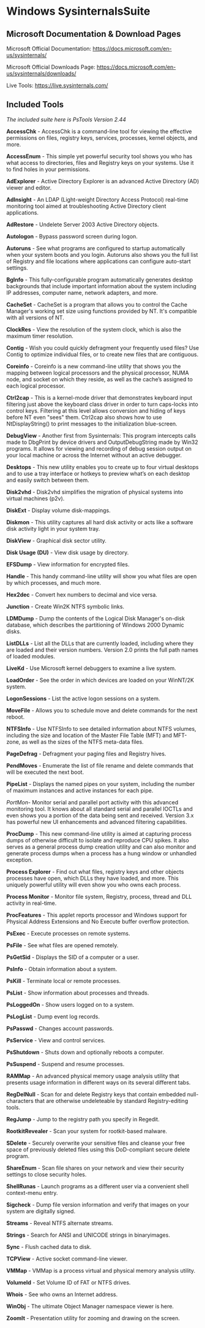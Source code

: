 # Windows SysinternalsSuite

## Microsoft Documentation & Download Pages

Microsoft Official Documentation: https://docs.microsoft.com/en-us/sysinternals/

Microsoft Official Downloads Page: https://docs.microsoft.com/en-us/sysinternals/downloads/

Live Tools: https://live.sysinternals.com/

## Included Tools

_The included suite here is PsTools Version 2.44_

**AccessChk** - AccessChk is a command-line tool for viewing the effective permissions on files, registry keys, services, processes, kernel objects, and more.

**AccessEnum** - This simple yet powerful security tool shows you who has what access to directories, files and Registry keys on your systems. Use it to find holes in your permissions.

**AdExplorer** - Active Directory Explorer is an advanced Active Directory (AD) viewer and editor.

**AdInsight** - An LDAP (Light-weight Directory Access Protocol) real-time monitoring tool aimed at troubleshooting Active Directory client applications.

**AdRestore** - Undelete Server 2003 Active Directory objects.

**Autologon** - Bypass password screen during logon.

**Autoruns** - See what programs are configured to startup automatically when your system boots and you login. Autoruns also shows you the full list of Registry and file locations where applications can configure auto-start settings.

**BgInfo** - This fully-configurable program automatically generates desktop backgrounds that include important information about the system including IP addresses, computer name, network adapters, and more.

**CacheSet** - CacheSet is a program that allows you to control the Cache Manager's working set size using functions provided by NT. It's compatible with all versions of NT.

**ClockRes** - View the resolution of the system clock, which is also the maximum timer resolution.

**Contig** - Wish you could quickly defragment your frequently used files? Use Contig to optimize individual files, or to create new files that are contiguous.

**Coreinfo** - Coreinfo is a new command-line utility that shows you the mapping between logical processors and the physical processor, NUMA node, and socket on which they reside, as well as the cache’s assigned to each logical processor.

**Ctrl2cap** - This is a kernel-mode driver that demonstrates keyboard input filtering just above the keyboard class driver in order to turn caps-locks into control keys. Filtering at this level allows conversion and hiding of keys before NT even "sees" them. Ctrl2cap also shows how to use NtDisplayString() to print messages to the initialization blue-screen.

**DebugView** - Another first from Sysinternals: This program intercepts calls made to DbgPrint by device drivers and OutputDebugString made by Win32 programs. It allows for viewing and recording of debug session output on your local machine or across the Internet without an active debugger.

**Desktops** - This new utility enables you to create up to four virtual desktops and to use a tray interface or hotkeys to preview what’s on each desktop and easily switch between them.

**Disk2vhd** - Disk2vhd simplifies the migration of physical systems into virtual machines (p2v).

**DiskExt** - Display volume disk-mappings.

**Diskmon** - This utility captures all hard disk activity or acts like a software disk activity light in your system tray.

**DiskView** - Graphical disk sector utility.

**Disk Usage (DU)** - View disk usage by directory.

**EFSDump** - View information for encrypted files.

**Handle** - This handy command-line utility will show you what files are open by which processes, and much more.

**Hex2dec** - Convert hex numbers to decimal and vice versa.

**Junction** - Create Win2K NTFS symbolic links.

**LDMDump** - Dump the contents of the Logical Disk Manager's on-disk database, which describes the partitioning of Windows 2000 Dynamic disks.

**ListDLLs** - List all the DLLs that are currently loaded, including where they are loaded and their version numbers. Version 2.0 prints the full path names of loaded modules.

**LiveKd** - Use Microsoft kernel debuggers to examine a live system.

**LoadOrder** - See the order in which devices are loaded on your WinNT/2K system.

**LogonSessions** - List the active logon sessions on a system.

**MoveFile** - Allows you to schedule move and delete commands for the next reboot.

**NTFSInfo** - Use NTFSInfo to see detailed information about NTFS volumes, including the size and location of the Master File Table (MFT) and MFT-zone, as well as the sizes of the NTFS meta-data files.

**PageDefrag** - Defragment your paging files and Registry hives.

**PendMoves** - Enumerate the list of file rename and delete commands that will be executed the next boot.

**PipeList** - Displays the named pipes on your system, including the number of maximum instances and active instances for each pipe.

*PortMon*- Monitor serial and parallel port activity with this advanced monitoring tool. It knows about all standard serial and parallel IOCTLs and even shows you a portion of the data being sent and received. Version 3.x has powerful new UI enhancements and advanced filtering capabilities.

**ProcDump** - This new command-line utility is aimed at capturing process dumps of otherwise difficult to isolate and reproduce CPU spikes. It also serves as a general process dump creation utility and can also monitor and generate process dumps when a process has a hung window or unhandled exception.

**Process Explorer** - Find out what files, registry keys and other objects processes have open, which DLLs they have loaded, and more. This uniquely powerful utility will even show you who owns each process.

**Process Monitor** - Monitor file system, Registry, process, thread and DLL activity in real-time.

**ProcFeatures** - This applet reports processor and Windows support for Physical Address Extensions and No Execute buffer overflow protection.

**PsExec** - Execute processes on remote systems.

**PsFile** - See what files are opened remotely.

**PsGetSid** - Displays the SID of a computer or a user.

**PsInfo** - Obtain information about a system.

**PsKill** - Terminate local or remote processes.

**PsList** - Show information about processes and threads.

**PsLoggedOn** - Show users logged on to a system.

**PsLogList** - Dump event log records.

**PsPasswd** - Changes account passwords.

**PsService** - View and control services.

**PsShutdown** - Shuts down and optionally reboots a computer.

**PsSuspend** - Suspend and resume processes.

**RAMMap** - An advanced physical memory usage analysis utility that presents usage information in different ways on its several different tabs.

**RegDelNull** - Scan for and delete Registry keys that contain embedded null-characters that are otherwise undeleteable by standard Registry-editing tools.

**RegJump** - Jump to the registry path you specify in Regedit.

**RootkitRevealer** - Scan your system for rootkit-based malware.

**SDelete** - Securely overwrite your sensitive files and cleanse your free space of previously deleted files using this DoD-compliant secure delete program.

**ShareEnum** - Scan file shares on your network and view their security settings to close security holes.

**ShellRunas** - Launch programs as a different user via a convenient shell context-menu entry.

**Sigcheck** - Dump file version information and verify that images on your system are digitally signed.

**Streams** - Reveal NTFS alternate streams.

**Strings** - Search for ANSI and UNICODE strings in binaryimages.

**Sync** - Flush cached data to disk.

**TCPView** - Active socket command-line viewer.

**VMMap** - VMMap is a process virtual and physical memory analysis utility.

**VolumeId** - Set Volume ID of FAT or NTFS drives.

**Whois** - See who owns an Internet address.

**WinObj** - The ultimate Object Manager namespace viewer is here.

**ZoomIt** - Presentation utility for zooming and drawing on the screen.
